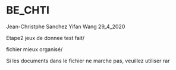 # BE_CHTI
Jean-Christphe Sanchez
Yifan Wang
29_4_2020

Etape2 jeux de donnee test fait/

fichier mieux organisé/

Si les documents dans le fichier ne marche pas, veuillez utiliser rar
